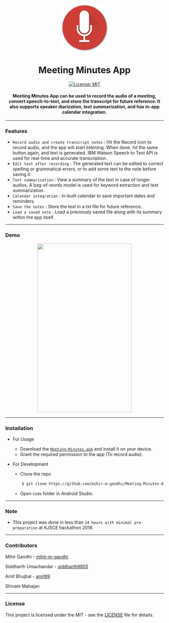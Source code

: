 <p align="center">
  <a href="" rel="noopener">
 <img height=150px src="./meeting-minutes.png" alt="Meeting-Minutes"></a>
</p>

<h1 align="center">Meeting Minutes App</h1>

<div align="center">

[![License: MIT](https://img.shields.io/badge/License-MIT-green.svg)](https://opensource.org/licenses/MIT)

<h4> <strong>Meeting Minutes App</strong> can be used to record the audio of a meeting, convert speech-to-text, and store the transcript for future reference. It also supports speaker diarization, text summarization, and has in-app calendar integration.</h4>

</div>

-----------------------------------------
### Features

- `Record audio and create transcript notes` : Hit the Record icon to record audio, and the app will start listening. When done, hit the same button again, and text is generated. IBM Watson Speech to Text API is used for real-time and accurate transcription.
- `Edit text after recording` : The generated text can be edited to correct spelling or grammatical errors, or to add some text to the note before saving it.
- `Text summarization` : View a summary of the text in case of longer audios. A bag-of-words model is used for keyword extraction and text summarization.
- `Calendar integration` : In-built calendar to save important dates and reminders.
- `Save the notes` : Store the text in a txt file for future reference.
- `Load a saved note` : Load a previously saved file along with its summary within the app itself.

------------------------------------------
### Demo
<p align="center">
    <img width=300px height=533px src="./Demo.gif">
</p>


------------------------------------------
### Installation
* For Usage
    * Download the [`Meeting-Minutes.apk`](./Meeting-Minutes.apk) and install it on your device. 
    * Grant the required permission to the app (To record audio).
  
* For Development
    * Clone the repo
    ```sh
        $ git clone https://github.com/mihir-m-gandhi/Meeting-Minutes-App
    ```
    * Open `Code` folder in Android Studio.

------------------------------------------
### Note
- This project was done in less than `24 hours with minimal pre-preparation` at KJSCE hackathon 2018.

------------------------------------------
### Contributors

Mihir Gandhi - [mihir-m-gandhi](https://github.com/mihir-m-gandhi)

Siddharth Umachandar - [siddharth9805](https://github.com/siddharth9805/)

Amit Bhujbal - [amit99](https://github.com/amit-99)

Shivam Mahajan 


------------------------------------------
### License
This project is licensed under the MIT - see the [LICENSE](./LICENSE) file for details.
